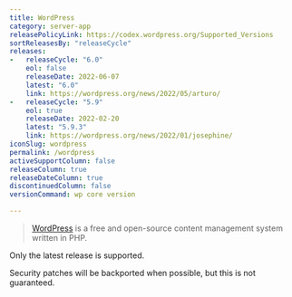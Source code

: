 ```yaml
---
title: WordPress
category: server-app
releasePolicyLink: https://codex.wordpress.org/Supported_Versions
sortReleasesBy: "releaseCycle"
releases:
-   releaseCycle: "6.0"
    eol: false
    releaseDate: 2022-06-07
    latest: "6.0"
    link: https://wordpress.org/news/2022/05/arturo/
-   releaseCycle: "5.9"
    eol: true
    releaseDate: 2022-02-20
    latest: "5.9.3"
    link: https://wordpress.org/news/2022/01/josephine/
iconSlug: wordpress
permalink: /wordpress
activeSupportColumn: false
releaseColumn: true
releaseDateColumn: true
discontinuedColumn: false
versionCommand: wp core version

---
```


> [WordPress](https://wordpress.org/) is a free and open-source content management system written in PHP.

Only the latest release is supported.

Security patches will be backported when possible, but this is not guaranteed.

